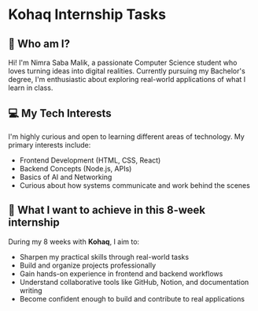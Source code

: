 # Kohaq Internship Tasks

## 👋 Who am I?
Hi! I'm Nimra Saba Malik, a passionate Computer Science student who loves turning ideas into digital realities. Currently pursuing my Bachelor's degree, I'm enthusiastic about exploring real-world applications of what I learn in class.

## 💻 My Tech Interests
I'm highly curious and open to learning different areas of technology. My primary interests include:

- Frontend Development (HTML, CSS, React)
- Backend Concepts (Node.js, APIs)
- Basics of AI and Networking
- Curious about how systems communicate and work behind the scenes

## 🎯 What I want to achieve in this 8-week internship
During my 8 weeks with **Kohaq**, I aim to:

- Sharpen my practical skills through real-world tasks
- Build and organize projects professionally
- Gain hands-on experience in frontend and backend workflows
- Understand collaborative tools like GitHub, Notion, and documentation writing
- Become confident enough to build and contribute to real applications
